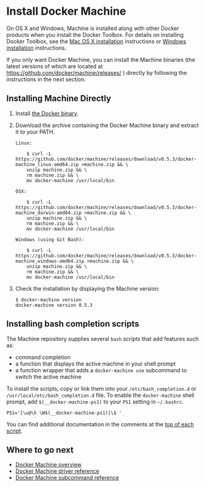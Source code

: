 <!--[metadata]>
+++
title = "Docker Machine"
description = "How to install Docker Machine"
keywords = ["machine, orchestration, install, installation, docker, documentation"]
[menu.main]
parent="mn_install"
weight=3
+++
<![end-metadata]-->

# Install Docker Machine

On OS X and Windows, Machine is installed along with other Docker products when
you install the Docker Toolbox. For details on installing Docker Toolbox, see
the <a href="https://docs.docker.com/installation/mac/" target="_blank">Mac OS X
installation</a> instructions or <a
href="https://docs.docker.com/installation/windows" target="_blank">Windows
installation</a> instructions.

If you only want Docker Machine, you can install the Machine binaries (the
latest versions of which are located at
<https://github.com/docker/machine/releases/> ) directly by following the
instructions in the next section.

## Installing Machine Directly

1.  Install <a href="https://docs.docker.com/installation/"
    target="_blank">the Docker binary</a>.

2.  Download the archive containing the Docker Machine binary and extract it
    to your PATH.

        Linux:

            $ curl -L https://github.com/docker/machine/releases/download/v0.5.3/docker-machine_linux-amd64.zip >machine.zip && \
            unzip machine.zip && \
            rm machine.zip && \
            mv docker-machine /usr/local/bin

        OSX:

            $ curl -L https://github.com/docker/machine/releases/download/v0.5.3/docker-machine_darwin-amd64.zip >machine.zip && \
            unzip machine.zip && \
            rm machine.zip && \
            mv docker-machine /usr/local/bin

        Windows (using Git Bash):

            $ curl -L https://github.com/docker/machine/releases/download/v0.5.3/docker-machine_windows-amd64.zip >machine.zip && \
            unzip machine.zip && \
            rm machine.zip && \
            mv docker-machine /usr/local/bin

3.  Check the installation by displaying the Machine version:

        $ docker-machine version
        docker-machine version 0.5.3

## Installing bash completion scripts

The Machine repository supplies several `bash` scripts that add features such
as:

-   command completion
-   a function that displays the active machine in your shell prompt
-   a function wrapper that adds a `docker-machine use` subcommand to switch the
    active machine

To install the scripts, copy or link them into your `/etc/bash_completion.d` or
`/usr/local/etc/bash_completion.d` file. To enable the `docker-machine` shell
prompt, add `$(__docker-machine-ps1)` to your `PS1` setting in `~/.bashrc`.

    PS1='[\u@\h \W$(__docker-machine-ps1)]\$ '

You can find additional documentation in the comments at the
[top of each script](https://github.com/docker/machine/tree/master/contrib/completion/bash).

## Where to go next

-   [Docker Machine overview](index.md)
-   [Docker Machine driver reference](drivers/index.md)
-   [Docker Machine subcommand reference](reference/index.md)
